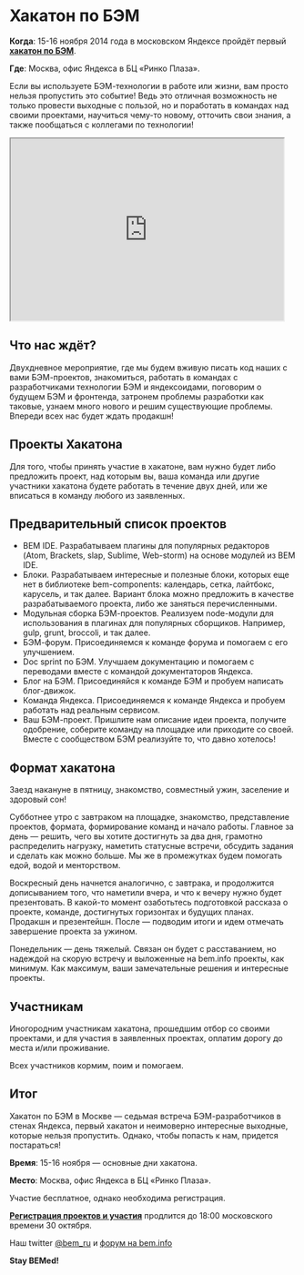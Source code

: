 # Хакатон по БЭМ

**Когда**: 15-16 ноября 2014 года в московском Яндексе пройдёт первый **[хакатон по БЭМ](https://tech.yandex.ru/events/bemup/15-november-2014/)**.
 
**Где**: Москва, офис Яндекса в БЦ «Ринко Плаза».

Если вы используете БЭМ-технологии в работе или жизни, вам просто нельзя пропустить это событие! Ведь это отличная возможность не только провести выходные с пользой, но и поработать в командах над своими проектами, научиться чему-то новому, отточить свои знания, а также пообщаться с коллегами по технологии!

<iframe width="480" height="320" src="https://video.yandex.ru/iframe/ya-events/hu2lbazfiz.5125/?player-type=custom&show-info=false&show-logo=false&hd=1"></iframe>

## Что нас ждёт?

Двухдневное мероприятие, где мы будем вживую писать код наших с вами БЭМ-проектов, знакомиться, работать в командах с разработчиками технологии БЭМ и яндексоидами, поговорим о будущем БЭМ и фронтенда, затронем проблемы разработки как таковые, узнаем много нового и решим существующие проблемы. Впереди всех нас будет ждать продакшн!

## Проекты Хакатона

Для того, чтобы принять участие в хакатоне, вам нужно будет либо предложить проект, над которым вы, ваша команда или другие участники хакатона будете работать в течение двух дней, или же вписаться в команду любого из заявленных.

## Предварительный список проектов

 * BEM IDE. Разрабатываем плагины для популярных редакторов (Atom, Brackets, slap, Sublime, Web-storm) на основе модулей из BEM IDE.
 * Блоки. Разрабатываем интересные и полезные блоки, которых еще нет в библиотеке bem-components: календарь, сетка, лайтбокс, карусель, и так далее. Вариант блока можно предложить в качестве разрабатываемого проекта, либо же заняться перечисленными.
 * Модульная сборка БЭМ-проектов. Реализуем node-модули для использования в плагинах для популярных сборщиков. Например, gulp, grunt, broccoli, и так далее.
 * БЭМ-форум. Присоединяемся к команде форума и помогаем с его улучшением.
 * Doc sprint по БЭМ. Улучшаем документацию и помогаем с переводами вместе с командой документаторов Яндекса.
 * Блог на БЭМ. Присоединяйся к команде БЭМ и пробуем написать блог-движок.
 * Команда Яндекса. Присоединяемся к команде Яндекса и пробуем работать над реальным сервисом.
 * Ваш БЭМ-проект. Пришлите нам описание идеи проекта, получите одобрение, соберите команду на площадке или приходите со своей. Вместе с сообществом БЭМ реализуйте то, что давно хотелось!

## Формат хакатона

Заезд накануне в пятницу, знакомство, совместный ужин, заселение и здоровый сон!

Субботнее утро с завтраком на площадке, знакомство, представление проектов, формата, формирование команд и начало работы. Главное за день — решить, чего вы хотите достигнуть за два дня, грамотно распределить нагрузку, наметить статусные встречи, обсудить задания и сделать как можно больше. Мы же в промежутках будем помогать едой, водой и менторством.

Воскресный день начнется аналогично, с завтрака, и продолжится дописыванием того, что наметили вчера, и что к вечеру нужно будет презентовать. В какой-то момент озаботьтесь подготовкой рассказа о проекте, команде, достигнутых горизонтах и будущих планах. Продакшн и презентейшн. После — подводим итоги и идем отмечать завершение проекта за ужином.

Понедельник — день тяжелый. Связан он будет с расставанием, но надеждой на скорую встречу и выложенные на bem.info проекты, как минимум. Как максимум, ваши замечательные решения и интересные проекты.

## Участникам

Иногородним участникам хакатона, прошедшим отбор со своими проектами, и для участия в заявленных проектах, оплатим дорогу до места и/или проживание.

Всех участников кормим, поим и помогаем.

## Итог

Хакатон по БЭМ в Москве — седьмая встреча БЭМ-разработчиков в стенах Яндекса, первый хакатон и неимоверно интересные выходные, которые нельзя пропустить. Однако, чтобы попасть к нам, придется постараться!

**Время**: 15-16 ноября — основные дни хакатона.

**Место**: Москва, офис Яндекса в БЦ «Ринко Плаза».

Участие бесплатное, однако необходима регистрация.

[**Регистрация проектов и участия**](https://tech.yandex.ru/events/bemup/15-november-2014/register/) продлится до 18:00 московского времени 30 октября.

Наш twitter [@bem_ru](https://twitter.com/bem_ru/) и [форум на bem.info](https://ru.bem.info/forum/)

**Stay BEMed!**

